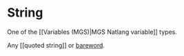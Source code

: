 # String

One of the [[Variables (MGS)|MGS Natlang variable]] types.

Any [[quoted string]] or [bareword](#bareword).

